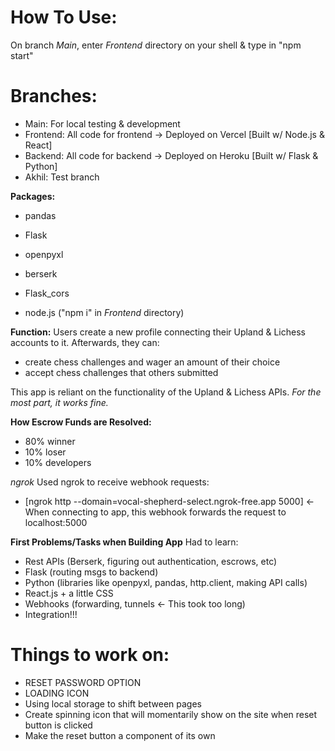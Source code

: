 # How To Use:
On branch *Main*, enter *Frontend* directory on your shell & type in "npm start"

# Branches:
 - Main: For local testing & development
 - Frontend: All code for frontend -> Deployed on Vercel   [Built w/ Node.js & React]
 - Backend: All code for backend -> Deployed on Heroku     [Built w/ Flask & Python]
 - Akhil: Test branch

**Packages:**
 - pandas
 -  Flask
 -  openpyxl
 -  berserk
 -  Flask_cors
 
- node.js ("npm i" in *Frontend* directory)


**Function:**
Users create a new profile connecting their Upland & Lichess accounts to it. 
Afterwards, they can: 
- create chess challenges and wager an amount of their choice
- accept chess challenges that others submitted

This app is reliant on the functionality of the Upland & Lichess APIs. _For the most part, it works fine._


**How Escrow Funds are Resolved:**
 - 80% winner
 - 10% loser
 - 10% developers



*ngrok*
Used ngrok to receive webhook requests: 
- [ngrok http --domain=vocal-shepherd-select.ngrok-free.app 5000]     <- When connecting to app, this webhook forwards the request to localhost:5000


**First Problems/Tasks when Building App**
Had to learn:
 - Rest APIs (Berserk, figuring out authentication, escrows, etc)
 - Flask (routing msgs to backend)
 - Python (libraries like openpyxl, pandas, http.client, making API calls)
 - React.js + a little CSS
 - Webhooks (forwarding, tunnels  <- This took too long)
 - Integration!!!


# Things to work on:
- RESET PASSWORD OPTION
- LOADING ICON
- Using local storage to shift between pages
- Create spinning icon that will momentarily show on the site when reset button is clicked
- Make the reset button a component of its own

